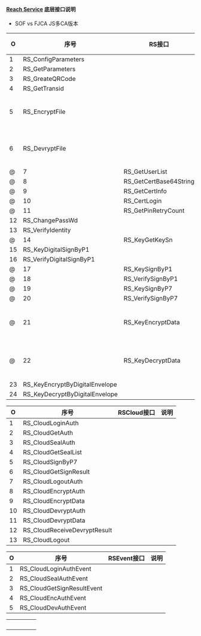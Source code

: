 #### [Reach Service]() 底层接口说明

- SOF vs FJCA JS多CA版本

O|序号| RS接口 | SOF | FJCA | 硬件支持 |说明
---|--- | --- |--- |--- | ---| --
|1|RS_ConfigParameters|||x
|2|RS_GetParameters|||x
|3|RS_GreateQRCode|||x
|4|RS_GetTransid|||x
|5|RS_EncryptFile|||x|SM4算法 对称加密
|6|RS_DevryptFile|||x|SM4算法 对称解密
@|7|RS_GetUserList|+|+
@|8|RS_GetCertBase64String|+|+
@|9|RS_GetCertInfo||x
@|10|RS_CertLogin|
@|11|RS_GetPinRetryCount||x
|12|RS_ChangePassWd||x
|13|RS_VerifyIdentity|||x
@|14|RS_KeyGetKeySn|
|15|RS_KeyDigitalSignByP1|
|16|RS_VerifyDigitalSignByP1|||x
@|17|RS_KeySignByP1|
@|18|RS_VerifySignByP1|||x
@|19|RS_KeySignByP7|
@|20|RS_VerifySignByP7|||x
@|21|RS_KeyEncryptData|||x|公钥加密
@|22|RS_KeyDecryptData||||私钥解密
|23|RS_KeyEncryptByDigitalEnvelope|||x
|24|RS_KeyDecryptByDigitalEnvelope|

O|序号| RSCloud接口 |说明
---|--- | --- |---
|1|RS_CloudLoginAuth|
|2|RS_CloudGetAuth|
|3|RS_CloudSealAuth|
|4|RS_CloudGetSealList|
|5|RS_CloudSignByP7|
|6|RS_CloudGetSignResult|
|7|RS_CloudLogoutAuth|
|8|RS_CloudEncryptAuth|
|9|RS_CloudEncryptData|
|10|RS_CloudDevryptAuth|
|11|RS_CloudDevryptData|
|12|RS_CloudReceiveDevryptResult|
|13|RS_CloudLogout|

O|序号| RSEvent接口 |说明
---|--- | --- |---
|1|RS_CloudLoginAuthEvent|
|2|RS_CloudSealAuthEvent|
|3|RS_CloudGetSignResultEvent
|4|RS_CloudEncAuthEvent|
|5|RS_CloudDevAuthEvent|


<escape>
<table class="tg">
  <tr>
    <th></th>
    <th></th>
    <th></th>
    <th></th>
    <th></th>
  </tr>
  <tr>
    <td></td>
    <td></td>
    <td></td>
    <td></td>
    <td></td>
  </tr>
  <tr>
    <td></td>
    <td></td>
    <td></td>
    <td></td>
    <td></td>
  </tr>
  <tr>
    <td></td>
    <td></td>
    <td></td>
    <td></td>
    <td></td>
  </tr>
</table>
</escape>
